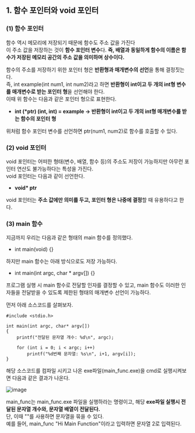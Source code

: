 <h2> <strong> 1. 함수 포인터와 void 포인터 </strong> </h2>

<h3> <strong> (1) 함수 포인터 </strong> </h3>

함수 역시 메모리에 저장되기 때문에 함수도 주소 값을 가진다 <br>
이 주소 값을 저장하는 것이 <b>함수 포인터 변수</b>다.
<b>즉, 배열과 동일하게 함수의 이름은 함수가 저장된 메모리 공간의 주소 값을 의미하며 상수이다.</b> <br>

함수의 주소를 저장하기 위한 포인터 형은 <b>반환형과 매개변수의 선언</b>을 통해 결정짓는다. <br>
즉, int example(int num1, int num2)라고 하면 <b>반환형이 int이고 두 개의 int형 변수를 매개변수로 받는 포인터 형</b>을 선언해야 한다.<br>
이때 위 함수는 다음과 같은 포인터 형으로 표현한다. <br>

* <b> int (*ptr) (int, int) = example -> 반환형이 int이고 두 개의 int형 매개변수를 받는 함수의 포인터 형 </b>

위처럼 함수 포인터 변수를 선언하면 ptr(num1, num2)로 함수를 호출할 수 있다.

<h3> <strong> (2) void 포인터 </strong> </h3>

void 포인터는 어떠한 형태(변수, 배열, 함수 등)의 주소도 저장이 가능하지만 아무런 포인터 연산도 불가능하다는 특성을 가진다.<br>
void 포인터는 다음과 같이 선언한다.

* <b>void* ptr</b>

void 포인터는 <b>주소 값에만 의미를 두고, 포인터 형은 나중에 결정</b>할 때 유용하다고 한다.

<h3> <strong> (3) main 함수 </strong> </h3>

지금까지 우리는 다음과 같은 형태의 main 함수를 정의했다.

* int main(void) {}

하지만 main 함수는 아래 방식으로도 저장 가능하다.

* int main(int argc, char * argv[]) {}

프로그램 실행 시 main 함수로 전달할 인자를 결정할 수 있고, main 함수도 이러한 인자들을 전달받을 수 있도록 제한된 형태의 매개변수 선언이 가능하다. <br>

먼저 아래 소스코드를 살펴보자.

```(c)
#include <stdio.h>

int main(int argc, char* argv[])
{
	printf("전달된 문자열 개수: %d\n", argc);

	for (int i = 0; i < argc; i++)
		printf("%d번째 문자열: %s\n", i+1, argv[i]);
}
```

해당 소스코드를 컴파일 시키고 나온 exe파일(main_func.exe)을 cmd로 실행시켜보면 다음과 같은 결과가 나온다.

![image](https://user-images.githubusercontent.com/85156021/183777790-51fcce56-c7bb-4b1d-8e47-127f0a46cf32.png)

main_func는 main_func.exe 파일을 실행하라는 명령이고, 해당 <b>exe파일 실행시 전달된 문자열 개수와, 문자열 배열이 전달된다.</b> <br>
단, 이때 ""를 사용하면 문자열을 묶을 수 있다. <br>
예를 들어, main_func "Hi Main Function"이라고 입력하면 문자열 2로 입력된다.

